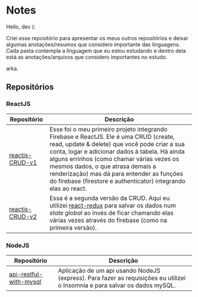 # Notes

Hello, dev (:

Criei esse repositório para apresentar os meus outros repositórios e deixar algumas anotações/resumos que considero importante das linguagens. Cada pasta contempla a linguagem que eu estou estudando e dentro dela está as anotações/arquivos que considero importantes no estudo.

arka.

## Repositórios

### ReactJS

| Repositório                                                               | Descrição                                                                                                                                                                                                                                                                                   |
| ------------------------------------------------------------------------- | ------------------------------------------------------------------------------------------------------------------------------------------------------------------------------------------------------------------------------------------------------------------------------------------- |
| <a href="https://github.com/Arkadina/reactjs-CRUD-v1">reactjs-CRUD-v1</a> | Esse foi o meu primeiro projeto integrando Firebase e ReactJS. Ele é uma CRUD (create, read, update & delete) que você pode criar a sua conta, logar e adicionar dados à tabela.  Há ainda alguns errinhos (como chamar várias vezes os mesmos dados, o que atrasa demais a renderização) mas dá para entender as funções do firebase (firestore e authenticator) integrando elas ao react. |
| <a href="https://github.com/Arkadina/reactjs-CRUD-v2">reactjs-CRUD-v2</a> | Essa é a segunda versão da CRUD. Aqui eu utilizei <a href="https://react-redux.js.org/">react-redux</a> para salvar os dados num _state global_ ao invés de ficar chamando elas várias vezes através do firebase (como na primeira versão).                                                 |

### NodeJS

| Repositório                                                                      | Descrição                                                                                                                                                                                                                                                                                   |
| -------------------------------------------------------------------------------- | ------------------------------------------------------------------------------------------------------------------------------------------------------------------------------------------------------------------------------------------------------------------------------------------- |
| <a href="https://github.com/Arkadina/api-restful-with-mysql">api-restful-with-mysql</a> | Aplicação de um api usando NodeJS (express). Para fazer as requisições eu utilizei o Insomnia e para salvar os dados mySQL. |
